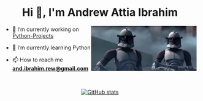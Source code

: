 <h1 align="center">Hi 👋, I'm Andrew Attia Ibrahim</h1>
<img align="right" alt="Coding" width="275" src="89j8.gif" loop autoplay>

- 🔭 I’m currently working on [Python-Projects](https://github.com/Shetshay/Python_Projects)

- 🌱 I’m currently learning Python

- 📫 How to reach me **and.ibrahim.rew@gmail.com**

&nbsp;

<div align="center">
  <a href="https://github.com/shetshay/github-readme-stats">
    <img src="https://github-readme-stats.vercel.app/api?username=shetshay&show_icons=true&theme=dark" alt="GitHub stats" />
  </a>
</div>
